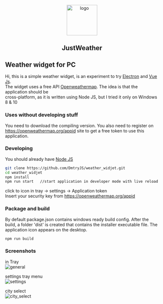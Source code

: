<p align="center"><img width="100" src="https://raw.githubusercontent.com/DmtryJS/weather_widjet/feature/vue-components/static/img/weather.ico" alt="logo"></a></p>
<h2 align="center">JustWeather</h2>

Weather widget for PC 
-----------------------------------

Hi, this is a simple weather widget, is an experiment to try [Electron](https://electronjs.org/) and [Vue Js](https://vuejs.org/).  
The widget uses a free API [Openweathermap](https://openweathermap.org/). The idea is that the application should be   
cross-platform, as it is written using Node JS, but I tried it only on Windows 8 & 10

### Uses without developing stuff

You need to download the compiling version. You also need to register on https://openweathermap.org/appid site to get a free token to use this application.

### Developing

You should already have [Node JS](https://nodejs.org/en/)   

```bash
git clone https://github.com/DmtryJS/weather_widjet.git
cd weather_widjet
npm install
npm run start   //start application in developer mode with live reload
```
click to icon in tray -> settings -> Application token  
Insert your security key from <https://openweathermap.org/appid>

### Package and build

By default package.json contains windows ready build config. After the build, a folder 'dist' is created that contains the installer executable file. 
The application icon appears on the desktop.

```bash
npm run build
```

### Screenshots  

in Tray  
![general](https://github.com/DmtryJS/weather_widjet/blob/master/screens/1.png)

settings tray menu  
![settings](https://github.com/DmtryJS/weather_widjet/blob/master/screens/2.png)

city select  
![city_select](https://github.com/DmtryJS/weather_widjet/blob/master/screens/3.png)



